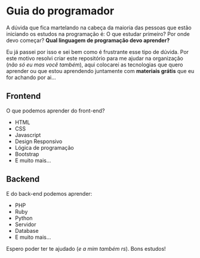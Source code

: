 # Guia do programador

A dúvida que fica martelando na cabeça da maioria das pessoas que estão iniciando os estudos na programação é: O que estudar primeiro? Por onde devo começar? **Qual linguagem de programação devo aprender?**

Eu já passei por isso e sei bem como é frustrante esse tipo de dúvida. Por este motivo resolvi criar este repositório para me ajudar na organização (*não só eu mas você também*), aqui colocarei as tecnologias que quero aprender ou que estou aprendendo juntamente com **materiais grátis** que eu for achando por ai... 

## **Frontend**

O que podemos aprender do front-end?

- HTML
- CSS
- Javascript
- Design Responsivo
- Lógica de programação
- Bootstrap
- E muito mais...

## **Backend**

E do back-end podemos aprender:

- PHP
- Ruby
- Python
- Servidor
- Database
- E muito mais...

Espero poder ter te ajudado (*e a mim também rs*). Bons estudos!
